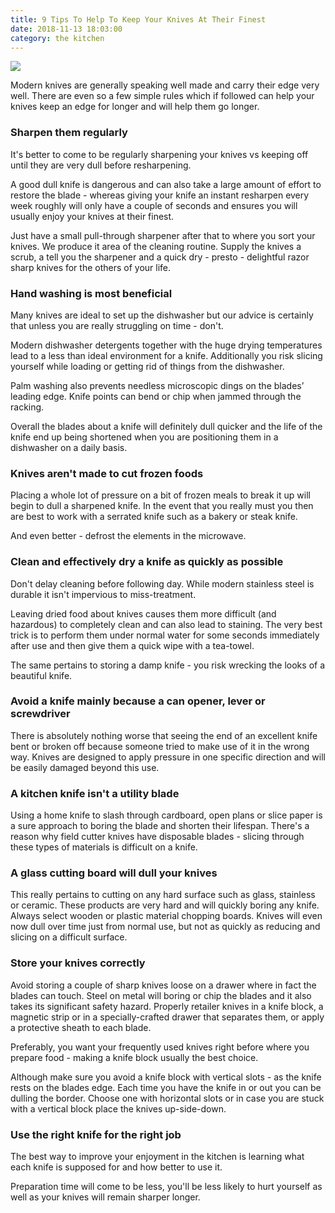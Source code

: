 ```yaml
---
title: 9 Tips To Help To Keep Your Knives At Their Finest
date: 2018-11-13 18:03:00
category: the kitchen
---
```


![](/images/8.jpg)

Modern knives are generally speaking well made and carry their edge very well. There are even so a few simple rules which if followed can help your knives keep an edge for longer and will help them go longer.

### Sharpen them regularly

It's better to come to be regularly sharpening your knives vs keeping off until they are very dull before resharpening.

A good dull knife is dangerous and can also take a large amount of effort to restore the blade - whereas giving your knife an instant resharpen every week roughly will only have a couple of seconds and ensures you will usually enjoy your knives at their finest.

Just have a small pull-through sharpener after that to where you sort your knives. We produce it area of the cleaning routine. Supply the knives a scrub, a tell you the sharpener and a quick dry - presto - delightful razor sharp knives for the others of your life.

<!-- more -->

### Hand washing is most beneficial

Many knives are ideal to set up the dishwasher but our advice is certainly that unless you are really struggling on time - don't.

Modern dishwasher detergents together with the huge drying temperatures lead to a less than ideal environment for a knife. Additionally you risk slicing yourself while loading or getting rid of things from the dishwasher.

Palm washing also prevents needless microscopic dings on the blades’ leading edge. Knife points can bend or chip when jammed through the racking.

Overall the blades about a knife will definitely dull quicker and the life of the knife end up being shortened when you are positioning them in a dishwasher on a daily basis.

### Knives aren't made to cut frozen foods

Placing a whole lot of pressure on a bit of frozen meals to break it up will begin to dull a sharpened knife. In the event that you really must you then are best to work with a serrated knife such as a bakery or steak knife.

And even better - defrost the elements in the microwave.

### Clean and effectively dry a knife as quickly as possible

Don't delay cleaning before following day. While modern stainless steel is durable it isn't impervious to miss-treatment.

Leaving dried food about knives causes them more difficult (and hazardous) to completely clean and can also lead to staining. The very best trick is to perform them under normal water for some seconds immediately after use and then give them a quick wipe with a tea-towel.

The same pertains to storing a damp knife - you risk wrecking the looks of a beautiful knife.

### Avoid a knife mainly because a can opener, lever or screwdriver

There is absolutely nothing worse that seeing the end of an excellent knife bent or broken off because someone tried to make use of it in the wrong way. Knives are designed to apply pressure in one specific direction and will be easily damaged beyond this use.

### A kitchen knife isn't a utility blade

Using a home knife to slash through cardboard, open plans or slice paper is a sure approach to boring the blade and shorten their lifespan. There's a reason why field cutter knives have disposable blades - slicing through these types of materials is difficult on a knife.

### A glass cutting board will dull your knives

This really pertains to cutting on any hard surface such as glass, stainless or ceramic. These products are very hard and will quickly boring any knife. Always select wooden or plastic material chopping boards. Knives will even now dull over time just from normal use, but not as quickly as reducing and slicing on a difficult surface.

### Store your knives correctly

Avoid storing a couple of sharp knives loose on a drawer where in fact the blades can touch. Steel on metal will boring or chip the blades and it also takes its significant safety hazard. Properly retailer knives in a knife block, a magnetic strip or in a specially-crafted drawer that separates them, or apply a protective sheath to each blade.

Preferably, you want your frequently used knives right before where you prepare food - making a knife block usually the best choice.

Although make sure you avoid a knife block with vertical slots - as the knife rests on the blades edge. Each time you have the knife in or out you can be dulling the border. Choose one with horizontal slots or in case you are stuck with a vertical block place the knives up-side-down.

### Use the right knife for the right job

The best way to improve your enjoyment in the kitchen is learning what each knife is supposed for and how better to use it.

Preparation time will come to be less, you'll be less likely to hurt yourself as well as your knives will remain sharper longer.
